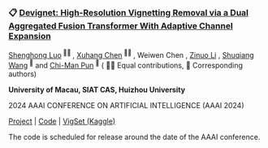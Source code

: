 ### 📋 [Devignet: High-Resolution Vignetting Removal via a Dual Aggregated Fusion Transformer With Adaptive Channel Expansion](https://arxiv.org/abs/2308.13739)

<div>
<span class="author-block">
  <a href="https://shenghongluo.github.io/" target="_blank">Shenghong Luo</a><sup> 👨‍💻‍ </sup>
</span>,
<span class="author-block">
<a href='https://cxh.netlify.app/' target="_blank"> Xuhang Chen</a><sup> 👨‍💻‍ </sup>
</span>,
<span class="author-block">
Weiwen Chen
</span>,
<span class="author-block">
<a href='https://zinuoli.github.io/' target="_blank">Zinuo Li</a>
</span>,
<span class="author-block">
<a href="https://people.ucas.edu.cn/~wangshuqiang?language=en" target="_blank">Shuqiang Wang</a><sup> 📮</sup>
</span> and
<span class="author-block">
<a href="https://www.cis.um.edu.mo/~cmpun/" target="_blank">Chi-Man Pun</a><sup> 📮</sup>
</span>
  ( 👨‍💻‍ Equal contributions, 📮 Corresponding authors)
</div>

<b>University of Macau, SIAT CAS, Huizhou University</b>

2024 AAAI CONFERENCE ON ARTIFICIAL INTELLIGENCE (AAAI 2024)

[Project](https://cxh-research.github.io/DeVigNet/) | [Code](https://github.com/CXH-Research/DeVigNet) | [VigSet (Kaggle)](https://www.kaggle.com/datasets/xuhangc/vigset) 

The code is scheduled for release around the date of the AAAI conference.
